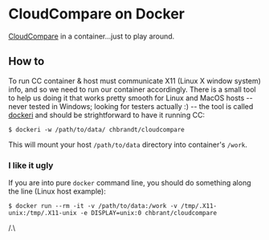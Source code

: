 # CloudCompare on Docker

[CloudCompare] in a container...just to play around.


## How to
To run CC container & host must communicate X11 (Linux X window system) info, and so we need to run our container accordingly.
There is a small tool to help us doing it that works pretty smooth for Linux and MacOS hosts -- never tested in Windows; looking for testers actually :) -- the tool is called [dockeri] and should be strightforward to have it running CC:

```
$ dockeri -w /path/to/data/ chbrandt/cloudcompare
```
This will mount your host `/path/to/data` directory into container's `/work`.


### I like it ugly
If you are into pure `docker` command line, you should do something along the line (Linux host example):
```
$ docker run --rm -it -v /path/to/data:/work -v /tmp/.X11-unix:/tmp/.X11-unix -e DISPLAY=unix:0 chbrant/cloudcompare
```

[CloudCompare]: http://www.cloudcompare.org/
[dockeri]: https://github.com/chbrandt/dockeri

/.\

